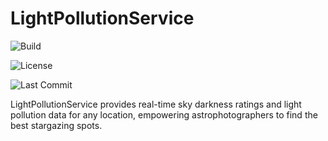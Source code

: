 # LightPollutionService

![Build](https://github.com/Aldhafara/LightPollutionService/actions/workflows/ci.yml/badge.svg)

![License](https://img.shields.io/github/license/Aldhafara/LightPollutionService)

![Last Commit](https://img.shields.io/github/last-commit/Aldhafara/LightPollutionService)

LightPollutionService provides real-time sky darkness ratings and light pollution data for any location, empowering astrophotographers to find the best stargazing spots.
